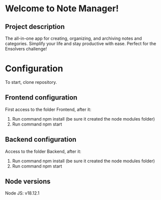 # Welcome to Note Manager!

## Project description

The all-in-one app for creating, organizing, and archiving notes and categories. Simplify your life and stay productive with ease. Perfect for the Ensolvers challenge!

# Configuration

To start, clone repository.

## Frontend configuration

First access to the folder Frontend, after it:
1. Run command npm install (be sure it created the node modules folder)
2. Run command npm start

##	Backend configuration

Access to the folder Backend, after it:
1. Run command npm install (be sure it created the node modules folder)
2. Run command npm start

## Node versions
Node JS: v18.12.1
